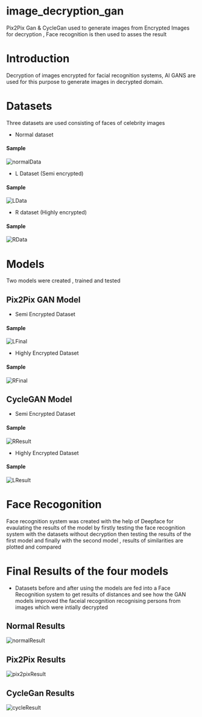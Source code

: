 # image_decryption_gan
Pix2Pix Gan &amp; CycleGan used to generate images from Encrypted Images for decryption , Face recognition is then used to asses the result
# Introduction
Decryption of images encrypted for facial recognition systems, AI GANS are used for this purpose to generate images in decrypted domain.

# Datasets
Three datasets are used consisting of faces of celebrity images
- Normal dataset 
#### Sample
![normalData](https://github.com/hazem-kamel/image_decryption_gan/blob/main/dataset.png)
- L Dataset (Semi encrypted)
#### Sample
![LData](https://github.com/hazem-kamel/image_decryption_gan/blob/main/dataset_r.png)
- R dataset (Highly encrypted)
#### Sample
![RData](https://github.com/hazem-kamel/image_decryption_gan/blob/main/dataset_l.png)
# Models
Two models were created , trained and tested 
##  Pix2Pix GAN Model 
- Semi Encrypted Dataset
#### Sample
![LFinal](https://github.com/hazem-kamel/image_decryption_gan/blob/main/l_f.png)
- Highly Encrypted Dataset
#### Sample
![RFinal](https://github.com/hazem-kamel/image_decryption_gan/blob/main/r_f.png)
 ## CycleGAN Model
- Semi Encrypted Dataset
#### Sample
![RResult](https://github.com/hazem-kamel/image_decryption_gan/blob/main/r_results.png)
- Highly Encrypted Dataset
#### Sample
![LResult](https://github.com/hazem-kamel/image_decryption_gan/blob/main/l_results.png)
# Face Recogonition
Face recognition system was created with the help of Deepface for evaulating the results of the model by firstly testing the face recognition system with the datasets without decryption then testing the results of the first model and finally with the second model , results of similarities are plotted and compared 

# Final Results of the four models
- Datasets before and after using the models are fed into a Face Recognition system to get results of distances and see how the GAN models improved the faceial recognition recognising persons from images which were intially decrypted 
## Normal Results
![normalResult](https://github.com/hazem-kamel/image_decryption_gan/blob/main/ormal.png)
## Pix2Pix Results
![pix2pixResult](https://github.com/hazem-kamel/image_decryption_gan/blob/main/Screenshot%202022-01-16%20095512.png)
## CycleGan Results
![cycleResult](https://github.com/hazem-kamel/image_decryption_gan/blob/main/cyclef.png)



